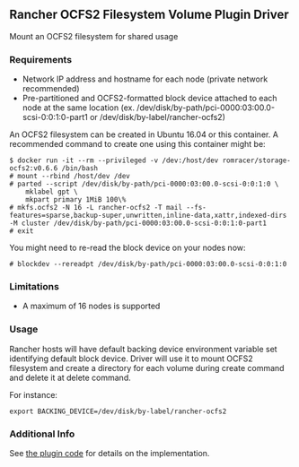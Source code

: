 ## Rancher OCFS2 Filesystem Volume Plugin Driver

Mount an OCFS2 filesystem for shared usage

### Requirements

* Network IP address and hostname for each node (private network recommended)
* Pre-partitioned and OCFS2-formatted block device attached to each node at the same location (ex. /dev/disk/by-path/pci-0000:03:00.0-scsi-0:0:1:0-part1 or /dev/disk/by-label/rancher-ocfs2)

An OCFS2 filesystem can be created in Ubuntu 16.04 or this container.
A recommended command to create one using this container might be:
```
$ docker run -it --rm --privileged -v /dev:/host/dev romracer/storage-ocfs2:v0.6.6 /bin/bash
# mount --rbind /host/dev /dev
# parted --script /dev/disk/by-path/pci-0000:03:00.0-scsi-0:0:1:0 \
    mklabel gpt \
    mkpart primary 1MiB 100\%
# mkfs.ocfs2 -N 16 -L rancher-ocfs2 -T mail --fs-features=sparse,backup-super,unwritten,inline-data,xattr,indexed-dirs -M cluster /dev/disk/by-path/pci-0000:03:00.0-scsi-0:0:1:0-part1
# exit
```
You might need to re-read the block device on your nodes now:
```
# blockdev --rereadpt /dev/disk/by-path/pci-0000:03:00.0-scsi-0:0:1:0
```

### Limitations

* A maximum of 16 nodes is supported

### Usage
Rancher hosts will have default backing device environment variable set identifying default block device.  Driver will use it to mount OCFS2 filesystem and create a directory for each volume during create command and delete it at delete command.

For instance:
```
export BACKING_DEVICE=/dev/disk/by-label/rancher-ocfs2
```

### Additional Info
See [the plugin code][1] for details on the implementation.

[1]: https://github.com/romracer/storage/tree/add_ocfs2_driver/package/ocfs2
